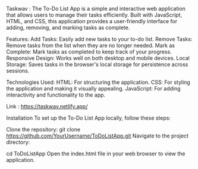Taskwav : The To-Do List App is a simple and interactive web application that allows users to manage their tasks efficiently. Built with JavaScript, HTML, and CSS, this application provides a user-friendly interface for adding, removing, and marking tasks as complete.

Features:
  Add Tasks: Easily add new tasks to your to-do list.
  Remove Tasks: Remove tasks from the list when they are no longer needed.
  Mark as Complete: Mark tasks as completed to keep track of your progress.
  Responsive Design: Works well on both desktop and mobile devices.
  Local Storage: Saves tasks in the browser's local storage for persistence across sessions.

Technologies Used:
  HTML: For structuring the application.
  CSS: For styling the application and making it visually appealing.
  JavaScript: For adding interactivity and functionality to the app.

Link : https://taskwav.netlify.app/

Installation
  To set up the To-Do List App locally, follow these steps:
  
  Clone the repository:
  git clone https://github.com/YourUsername/ToDoListApp.git
  Navigate to the project directory:
  
  cd ToDoListApp
  Open the index.html file in your web browser to view the application.
